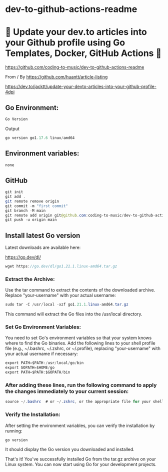 # dev-to-github-actions-readme

# 🚀 Update your dev.to articles into your Github profile using Go Templates, Docker, GitHub Actions 🚀

https://github.com/coding-to-music/dev-to-github-actions-readme

From / By https://github.com/huantt/article-listing

https://dev.to/jacktt/update-your-devto-articles-into-your-github-profile-4dpi

<!-- <div style="text-align:center;">
  <img src="/images/chakra.jpg" alt="Image" />
  <p><em>Chakra Component Library with Next.js</em></p>
</div> -->

## Go Environment:

```java
Go Version
```

Output

```java
go version go1.17.6 linux/amd64
```

## Environment variables:

```java
none
```

## GitHub

```java
git init
git add .
git remote remove origin
git commit -m "first commit"
git branch -M main
git remote add origin git@github.com:coding-to-music/dev-to-github-actions-readme.git
git push -u origin main
```

## Install latest Go version

Latest downloads are available here:

https://go.dev/dl/

```java
wget https://go.dev/dl/go1.21.1.linux-amd64.tar.gz
```

### Extract the Archive:

Use the tar command to extract the contents of the downloaded archive. Replace "your-username" with your actual username:

```java
sudo tar -C /usr/local -xzf go1.21.1.linux-amd64.tar.gz
```

This command will extract the Go files into the /usr/local directory.

### Set Go Environment Variables:

You need to set Go's environment variables so that your system knows where to find the Go binaries. Add the following lines to your shell profile file (e.g., ~/.bashrc, ~/.zshrc, or ~/.profile), replacing "your-username" with your actual username if necessary:

```java
export PATH=$PATH:/usr/local/go/bin
export GOPATH=$HOME/go
export PATH=$PATH:$GOPATH/bin
```

### After adding these lines, run the following command to apply the changes immediately to your current session:

```java
source ~/.bashrc  # or ~/.zshrc, or the appropriate file for your shell
```

### Verify the Installation:

After setting the environment variables, you can verify the installation by running:

```java
go version
```

It should display the Go version you downloaded and installed.

That's it! You've successfully installed Go from the tar.gz archive on your Linux system. You can now start using Go for your development projects.
